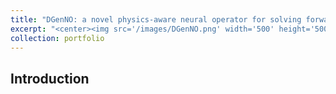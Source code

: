 ```yaml
---
title: "DGenNO: a novel physics-aware neural operator for solving forward and inverse PDE problems based on deep, generative probabilistic modeling"
excerpt: "<center><img src='/images/DGenNO.png' width='500' height='500'/><br><div style='color:black'>The DGenNO framework</div></center>"
collection: portfolio
---
```


## Introduction
